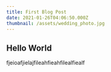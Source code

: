 ```yaml
---
title: First Blog Post
date: 2021-01-26T04:06:50.000Z
thumbnail: /assets/wedding_photo.jpg
---
```

<h2>Hello World</h2>
<p>fjeioafjielajfileahfieahfilealfiealf</p>
